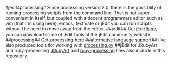 #jedit4processing#
Since processing version 2.0, there is the possiblity of running processing scripts from the command line. That is not super convenient in itself, but coupled with a decent programmers editor such as vim (that I'm using here), emacs, textmate or jEdit you can run scripts without the need to move away from the editor.
##jedit##
Get jEdit [here](http://www.jedit.org/), you can download some of jEdit tools at the jEdit community website.
##processing##
Get processing [here](http://processing.org/)
##alternative language support##
I've also produced tools for working with [processing.py](https://github.com/monkstone/processing.py-examples)
##jEdit for JRubyArt and ruby-processing
[JRubyArt](https://github.com/ruby-processing/JRubyArt) and [ruby-processing](https://github.com/jashkenas/ruby-processing/wiki/Other-Resources) files also include in this repository.

